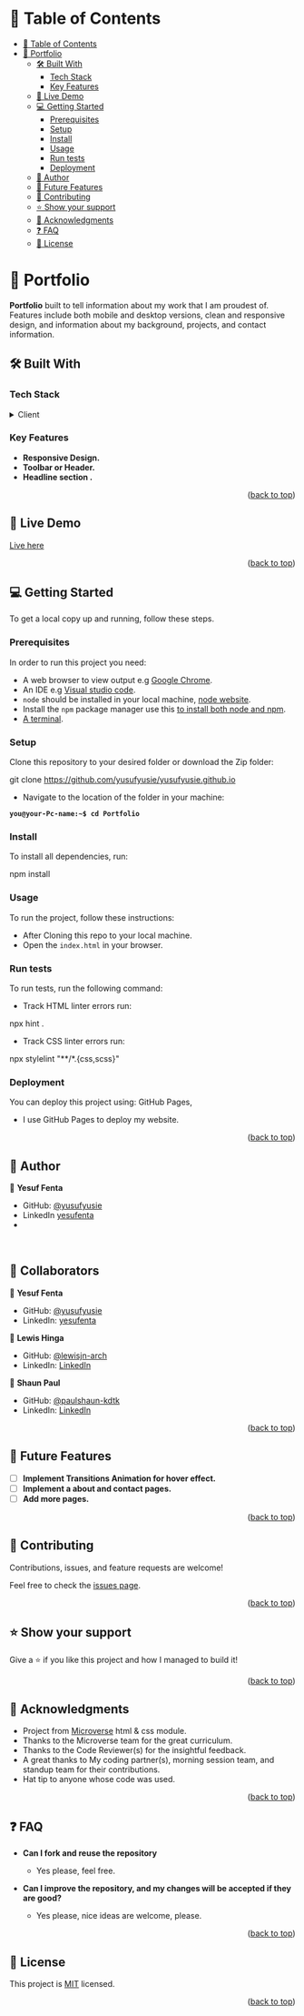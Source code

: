 <a name="readme-top"></a>
# 📗 Table of Contents

- [📗 Table of Contents](#-table-of-contents)
- [📖 Portfolio ](#-portfolio-)
  - [🛠 Built With ](#-built-with-)
    - [Tech Stack ](#tech-stack-)
    - [Key Features ](#key-features-)
  - [🚀 Live Demo ](#-live-demo-)
  - [💻 Getting Started ](#-getting-started-)
    - [Prerequisites](#prerequisites)
    - [Setup](#setup)
    - [Install](#install)
    - [Usage](#usage)
    - [Run tests](#run-tests)
    - [Deployment ](#deployment-)
  - [👤 Author ](#-author-)
  - [🔭 Future Features ](#-future-features-)
  - [🤝 Contributing ](#-contributing-)
  - [⭐️ Show your support ](#️-show-your-support-)
  - [🙏 Acknowledgments ](#-acknowledgments-)
  - [❓ FAQ ](#-faq-)
  - [📝 License ](#-license-)

# 📖 Portfolio <a name="about-project"></a>

**Portfolio** built to tell information about my work that I am proudest of. Features include  both mobile and desktop versions, clean and responsive design, and information about my background, projects, and contact information.

## 🛠 Built With <a name="built-with"></a>

### Tech Stack <a name="tech-stack"></a>

<details>
  <summary>Client</summary>
  <ul>
    <li><a href="https://developer.mozilla.org/en-US/docs/Learn/Getting_started_with_the_web/HTML_basics">HTML5</a></li>
    <li><a href="https://developer.mozilla.org/en-US/docs/Learn/Getting_started_with_the_web/CSS_basics">CSS3</a></li>
  </ul>
</details>

### Key Features <a name="key-features"></a>

- **Responsive Design.**
- **Toolbar or Header.**
- **Headline section .**

<p align="right">(<a href="#readme-top">back to top</a>)</p>

## 🚀 Live Demo <a name="live-demo"></a>

[Live here ](https://yusufyusie.github.io)

<p align="right">(<a href="#readme-top">back to top</a>)</p>

## 💻 Getting Started <a name="getting-started"></a>

To get a local copy up and running, follow these steps.

### Prerequisites

In order to run this project you need:

- A web browser to view output e.g [Google Chrome](https://www.google.com/chrome/).
- An IDE e.g [Visual studio code](https://code.visualstudio.com/).
- `node` should be installed in your local machine, [node website](https://nodejs.org/en/download/).
- Install the `npm` package manager use this [to install both node and npm](https://docs.npmjs.com/downloading-and-installing-node-js-and-npm).
- [A terminal](https://code.visualstudio.com/docs/terminal/basics).

### Setup

Clone this repository to your desired folder or download the Zip folder:

git clone https://github.com/yusufyusie/yusufyusie.github.io


- Navigate to the location of the folder in your machine:

**``you@your-Pc-name:~$ cd Portfolio``**

### Install

To install all dependencies, run:


npm install


### Usage

To run the project, follow these instructions:

- After Cloning this repo to your local machine.
- Open the `index.html` in your browser.

### Run tests

To run tests, run the following command:

- Track HTML linter errors run:

npx hint .

- Track CSS linter errors run:

npx stylelint "**/*.{css,scss}"

### Deployment <a name="deployment"></a>

You can deploy this project using: GitHub Pages,
- I use GitHub Pages to deploy my website.

<p align="right">(<a href="#readme-top">back to top</a>)</p>

## 👤 Author <a name="author"></a>
👤 **Yesuf Fenta**

- GitHub: [@yusufyusie](https://yusufyusie.github.io)
- LinkedIn [yesufenta](https://www.linkedin.com/in/yusufyusie/)
- 
<br />

## 👤 Collaborators <a name="collaborators"></a>
👤 **Yesuf Fenta**

- GitHub: [@yusufyusie](https://yusufyusie.github.io)
- LinkedIn: [yesufenta](https://www.linkedin.com/in/yusufyusie/)
  
👤 **Lewis Hinga**

- GitHub: [@lewisjn-arch](https://github.com/lewisjn-arch)
- LinkedIn: [LinkedIn](https://www.linkedin.com/in/lewis-hinga-b40a501b1/)

👤 **Shaun Paul**

- GitHub: [@paulshaun-kdtk](https://github.com/paulshaun-kdtk)
- LinkedIn: [LinkedIn](https://www.linkedin.com/in/shaun-sungai-b54339263/)

<p align="right">(<a href="#readme-top">back to top</a>)</p>

## 🔭 Future Features <a name="future-features"></a>

- [ ] **Implement Transitions Animation for hover effect.**
- [ ] **Implement a about and contact pages.**
- [ ] **Add more pages.**

<p align="right">(<a href="#readme-top">back to top</a>)</p>

## 🤝 Contributing <a name="contributing"></a>

Contributions, issues, and feature requests are welcome!

Feel free to check the [issues page](../../issues/).

<p align="right">(<a href="#readme-top">back to top</a>)</p>

## ⭐️ Show your support <a name="support"></a>


Give a ⭐️ if you like this project and how I managed to build it!

<p align="right">(<a href="#readme-top">back to top</a>)</p>

## 🙏 Acknowledgments <a name="acknowledgements"></a>

- Project from [Microverse](https://www.microverse.org/) html & css module.
- Thanks to the Microverse team for the great curriculum.
- Thanks to the Code Reviewer(s) for the insightful feedback.
- A great thanks to My coding partner(s), morning session team, and standup team for their contributions.
- Hat tip to anyone whose code was used.

<p align="right">(<a href="#readme-top">back to top</a>)</p>

## ❓ FAQ <a name="faq"></a>

- **Can I fork and reuse the repository**

  - Yes please, feel free.

- **Can I improve the repository, and my changes will be accepted if they are good?**

  - Yes please, nice ideas are welcome, please.

<p align="right">(<a href="#readme-top">back to top</a>)</p>

## 📝 License <a name="license"></a>

This project is [MIT](./LICENSE) licensed.

<p align="right">(<a href="#readme-top">back to top</a>)</p>
